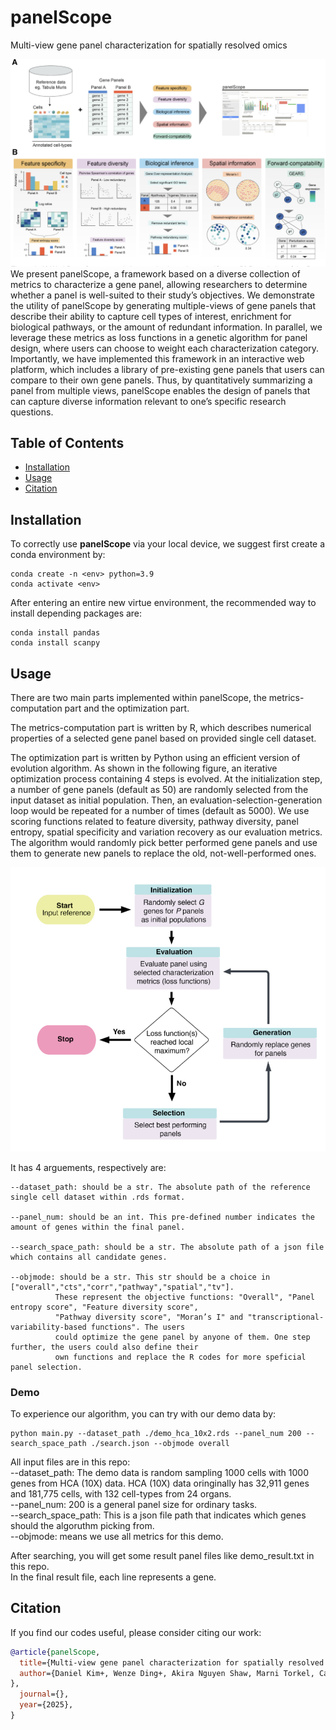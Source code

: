 # panelScope

Multi-view gene panel characterization for spatially resolved omics

![](https://github.com/SydneyBioX/panelScope/blob/main/figure1.png)
We present panelScope, a framework based on a diverse collection of metrics to characterize a gene panel, allowing researchers to determine whether a panel is well-suited to their study’s objectives. We demonstrate the utility of panelScope by generating multiple-views of gene panels that describe their ability to capture cell types of interest, enrichment for biological pathways, or the amount of redundant information. In parallel, we leverage these metrics as loss functions in a genetic algorithm for panel design, where users can choose to weight each characterization category. Importantly, we have implemented this framework in an interactive web platform, which includes a library of pre-existing gene panels that users can compare to their own gene panels. Thus, by quantitatively summarizing a panel from multiple views, panelScope enables the design of panels that can capture diverse information relevant to one’s specific research questions. 



## Table of Contents

* [Installation](#Installation)
* [Usage](#Usage)
* [Citation](#Citation)


## Installation

To correctly use **panelScope** via your local device, we suggest first create a conda environment by:

~~~shell
conda create -n <env> python=3.9
conda activate <env>
~~~

After entering an entire new virtue environment, the recommended way to install depending packages are:

~~~shell
conda install pandas
conda install scanpy
~~~

## Usage

There are two main parts implemented within panelScope, the metrics-computation part and the optimization part.

The metrics-computation part is written by R, which describes numerical properties of a selected gene panel based on provided single cell dataset.

The optimization part is written by Python using an efficient version of evolution algorithm. As shown in the following figure, an iterative optimization process containing 4 steps is evolved. At the initialization step, a number of gene panels (default as 50) are randomly selected from the input dataset as initial population. Then, an evaluation-selection-generation loop would be repeated for a number of times (default as 5000). We use scoring functions related to feature diversity, pathway diversity, panel entropy, spatial specificity and variation recovery as our evaluation metrics. The algorithm would randomly pick better performed gene panels and use them to generate new panels to replace the old, not-well-performed ones.

![](https://github.com/SydneyBioX/panelScope/blob/main/figure2.png)

 It has 4 arguements, respectively are:

~~~
--dataset_path: should be a str. The absolute path of the reference single cell dataset within .rds format.

--panel_num: should be an int. This pre-defined number indicates the amount of genes within the final panel.

--search_space_path: should be a str. The absolute path of a json file which contains all candidate genes.

--objmode: should be a str. This str should be a choice in ["overall","cts","corr","pathway","spatial","tv"].
          These represent the objective functions: "Overall", "Panel entropy score", "Feature diversity score",
          "Pathway diversity score", "Moran’s I" and "transcriptional-variability-based functions". The users
          could optimize the gene panel by anyone of them. One step further, the users could also define their
          own functions and replace the R codes for more speficial panel selection.
~~~

### Demo
To experience our algorithm, you can try with our demo data by:
~~~
python main.py --dataset_path ./demo_hca_10x2.rds --panel_num 200 --search_space_path ./search.json --objmode overall
~~~

All input files are in this repo:<br>
--dataset_path: The demo data is random sampling 1000 cells with 1000 genes from HCA (10X) data. HCA (10X) data oringinally has 32,911 genes and 181,775 cells, with 132 cell-types from 24 organs.<br>
--panel_num: 200 is a general panel size for ordinary tasks.<br>
--search_space_path: This is a json file path that indicates which genes should the algoruthm picking from.<br>
--objmode: means we use all metrics for this demo.<br>

After searching, you will get some result panel files like demo_result.txt in this repo.<br>
In the final result file, each line represents a gene.<br>



## Citation

If you find our codes useful, please consider citing our work:

~~~bibtex
@article{panelScope,
  title={Multi-view gene panel characterization for spatially resolved omics},
  author={Daniel Kim+, Wenze Ding+, Akira Nguyen Shaw, Marni Torkel, Cameron J Turtle, Pengyi Yang, Jean Yang*
},
  journal={},
  year={2025},
}
~~~
